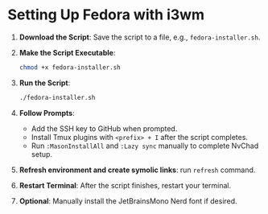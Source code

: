 # Setting Up Fedora with i3wm

1. **Download the Script**: Save the script to a file, e.g., `fedora-installer.sh`.

2. **Make the Script Executable**:

    ```bash
    chmod +x fedora-installer.sh
    ```

3. **Run the Script**:

    ```bash
    ./fedora-installer.sh
    ```

4. **Follow Prompts**:

    - Add the SSH key to GitHub when prompted.
    - Install Tmux plugins with `<prefix> + I` after the script completes.
    - Run `:MasonInstallAll` and `:Lazy sync` manually to complete NvChad setup.

5. **Refresh environment and create symolic links**: run `refresh` command.

6. **Restart Terminal**: After the script finishes, restart your terminal.

7. **Optional**: Manually install the JetBrainsMono Nerd font if desired.

